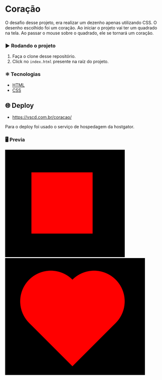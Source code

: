 # Coração

 O desafio desse projeto, era realizar um dezenho apenas utilizando CSS. O desenho escolhido foi um coração. Ao iniciar o projeto vai ter um quadrado na tela. Ao passar o mouse sobre o quadrado, ele se tornará um coração. 

### :arrow_forward: Rodando o projeto
1. Faça o clone desse repositório.
2. Click no `index.html` presente na raíz do projeto.

### :atom_symbol: Tecnologias 
* [HTML](https://developer.mozilla.org/pt-BR/docs/Web/HTML)
* [CSS](https://developer.mozilla.org/pt-BR/docs/Web/CSS)

## :globe_with_meridians: Deploy

* https://vscd.com.br/coracao/

Para o deploy foi usado o serviço de hospedagem da hostgator.

### :desktop_computer: Previa

![Imagem do quadrado](imgs/p01.png)
![Imagem do coração](imgs/p02.png)
